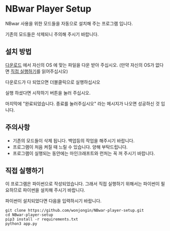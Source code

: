 # NBwar Player Setup

NBwar 사용을 위한 모드들을 자동으로 설치해 주는 프로그램 입니다.
 
기존의 모드들은 삭제되니 주의해 주시기 바랍니다.

## 설치 방법

[다운로드](https://github.com/wonjongin/NBwar-player-setup/releases) 에서 자신의 OS 에 맞는 파일을 다운 받아 주십시오.
(만약 자신의 OS가 없다면 [직접 실행하기](#직접-실행하기)를 읽어주십시오)

다운로드가 다 되었으면 더블클릭으로 실행하십시오 

실행 하셨다면 시작하기 버튼을 눌러 주십시오.

마지막에 "완료되었습니다. 종료를 눌러주십시오" 라는 메시지가 나오면 성공하신 것 입니다.

## 주의사항

* 기존의 모드들이 삭제 됩니다. 백업등의 작업을 해주시기 바랍니다.
* 프로그램이 처음 켜질 때 느릴 수 있습니다. 양해 부탁드립니다.
* 프로그램이 실행되는 동안에는 마인크래프트와 런처는 꼭 꺼 주시기 바랍니다.  

## 직접 실행하기

이 프로그램은 파이썬으로 작성되었습니다. 그래서 직접 실행하기 위해서는 파이썬이 필요하므로 파이썬을 설치해 주시기 바랍니다.

파이썬이 설치되었다면 다음을 입력하시기 바랍니다.

```shell script
git clone https://github.com/wonjongin/NBwar-player-setup.git
cd NBwar-player-setup
pip3 install -r requirements.txt
python3 app.py
```
